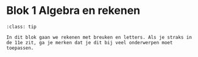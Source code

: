 # Blok 1 Algebra en rekenen

```{admonition} Leerdoel
:class: tip

In dit blok gaan we rekenen met breuken en letters. Als je straks in de 11e zit, ga je merken dat je dit bij veel onderwerpen moet toepassen.
